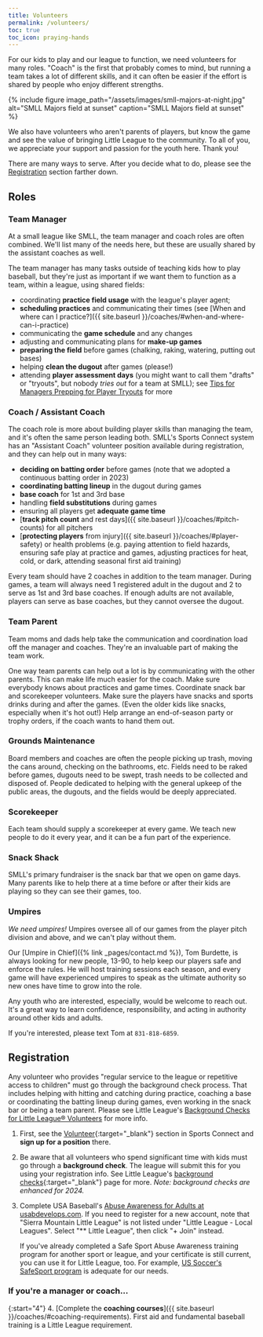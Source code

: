 ```yaml
---
title: Volunteers
permalink: /volunteers/
toc: true
toc_icon: praying-hands
---
```


For our kids to play and our league to function, we need volunteers
for many roles. "Coach" is the first that probably comes to mind,
but running a team takes a lot of different skills, and it can often
be easier if the effort is shared by people who enjoy different
strengths.

{% include figure
   image_path="/assets/images/smll-majors-at-night.jpg"
   alt="SMLL Majors field at sunset"
   caption="SMLL Majors field at sunset" %}

We also have volunteers who aren't parents of players, but know the
game and see the value of bringing Little League to the community.
To all of you, we appreciate your support and passion for the youth
here. Thank you!

There are many ways to serve. After you decide what to do, please
see the [Registration](#registration) section farther down.


## Roles

### Team Manager

At a small league like SMLL, the team manager and coach roles are
often combined. We'll list many of the needs here, but these are
usually shared by the assistant coaches as well.

The team manager has many tasks outside of teaching kids how to play
baseball, but they're just as important if we want them to function
as a team, within a league, using shared fields:

- coordinating **practice field usage** with the league's player agent;
- **scheduling practices** and communicating their times
  (see [When and where can I
  practice?]({{ site.baseurl }}/coaches/#when-and-where-can-i-practice)
- communicating the **game schedule** and any changes
- adjusting and communicating plans for **make-up games**
- **preparing the field** before games (chalking, raking, watering,
  putting out bases)
- helping **clean the dugout** after games (please!)
- attending **player assessment days** (you might want to call them
  "drafts" or "tryouts", but nobody _tries out_ for a team at SMLL);
  see [Tips for Managers Prepping for Player Tryouts](https://www.littleleague.org/university/articles/tips-for-managers-prepping-for-player-tryouts/) for more

### Coach / Assistant Coach

The coach role is more about building player skills than managing
the team, and it's often the same person leading both. SMLL's
Sports Connect system has an "Assistant Coach" volunteer position
available during registration, and they can help out in many ways:

- **deciding on batting order** before games
  (note that we adopted a continuous batting order in 2023)
- **coordinating batting lineup** in the dugout during games
- **base coach** for 1st and 3rd base
- handling **field substitutions** during games
- ensuring all players get **adequate game time**
- [**track pitch count** and rest days]({{ site.baseurl }}/coaches/#pitch-counts)
  for all pitchers
- [**protecting players** from injury]({{ site.baseurl }}/coaches/#player-safety)
  or health problems (e.g. paying attention to field hazards, ensuring safe play
  at practice and games, adjusting practices for heat, cold, or dark, attending
  seasonal first aid training)

Every team should have 2 coaches in addition to the team manager. 
During games, a team will always need 1 registered adult in the
dugout and 2 to serve as 1st and 3rd base coaches. If enough adults
are not available, players can serve as base coaches, but they
cannot oversee the dugout.

### Team Parent

Team moms and dads help take the communication and coordination load
off the manager and coaches. They're an invaluable part of making the
team work.

One way team parents can help out a lot is by communicating with the
other parents. This can make life much easier for the coach. Make sure
everybody knows about practices and game times. Coordinate snack bar
and scorekeeper volunteers. Make sure the players have snacks and sports
drinks during and after the games. (Even the older kids like snacks,
especially when it's hot out!) Help arrange an end-of-season party or
trophy orders, if the coach wants to hand them out.

### Grounds Maintenance

Board members and coaches are often the people picking up trash, moving
the cans around, checking on the bathrooms, etc. Fields need to be raked
before games, dugouts need to be swept, trash needs to be collected and
disposed of. People dedicated to helping with the general upkeep of the
public areas, the dugouts, and the fields would be deeply appreciated.

### Scorekeeper

Each team should supply a scorekeeper at every game. We teach new
people to do it every year, and it can be a fun part of the experience.

### Snack Shack

SMLL's primary fundraiser is the snack bar that we open on game days.
Many parents like to help there at a time before or after their kids
are playing so they can see their games, too.

### Umpires

_We need umpires!_ Umpires oversee all of our games from the player
pitch division and above, and we can't play without them.

Our [Umpire in Chief]({% link _pages/contact.md %}), Tom Burdette, is
always looking for new people, 13-90, to help keep our players safe
and enforce the rules. He will host training sessions each season,
and every game will have experienced umpires to speak as the ultimate
authority so new ones have time to grow into the role.

Any youth who are interested,
especially, would be welcome to reach out. It's a great way to
learn confidence, responsibility, and acting in authority around
other kids and adults.

If you're interested, please text Tom at `831-818-6859`.


## Registration

Any volunteer who provides "regular service to the league or repetitive access
to children" must go through the background check process. That includes helping
with hitting and catching during practice, coaching a base or coordinating
the batting lineup during games, even working in the snack bar or being a team
parent. Please see Little League's [Background Checks for Little League®
Volunteers](https://www.littleleague.org/university/articles/background-checks-for-little-league-volunteers/) for more info.

1. First, see the [Volunteer](https://www.sierramountainll.com/Default.aspx?tabid=716513&familyid=1280771057954850150&subctl=volunteersinfo){:target="_blank"}
    section in Sports Connect and **sign up for a position** there.

2. Be aware that all volunteers who spend significant time with kids
   must go through a **background check**. The league will submit this
   for you using your registration info. See Little League's
   [background checks](https://www.littleleague.org/player-safety/child-protection-program/local-league-background-check-information/){:target="_blank"} page for more.
   _Note: background checks are enhanced for 2024._

3. Complete USA Baseball's [Abuse Awareness for Adults at usabdevelops.com](https://usabdevelops.com/page/3532/courses?page=1&TAG_ID=2188). If you need to register for a new account, note that "Sierra Mountain
   Little League" is not listed under "Little League - Local Leagues".
   Select "\*\* Little League", then click "+ Join" instead.

   If you've already completed a Safe Sport Abuse Awareness training program for another sport
   or league, and your certificate is still current, you can use it for Little League, too.
   For example, [US Soccer's SafeSport program](https://learning.ussoccer.com/coach/courses/available/29/details/5606) is adequate for our needs.

### If you're a manager or coach...

{:start="4"}
4. [Complete the **coaching courses**]({{ site.baseurl }}/coaches/#coaching-requirements).
   First aid and fundamental baseball training is a Little League requirement.

<!--
5. Register a **Live Scan**. This only needs to be done once by each league
   manager and coach and does not need to be done annually. A Live Scan for
   another organization cannot be used by SMLL.

**Please Note**:
For registrations, it is essential that you use your full legal name. The system that
processes your Live Scan application will only be able to connect your information
to our registration system if they all have the same name. The Live Scan application
runs through the California Department of Justice, where it will need to match your
registered legal name.
{: .notice--warning }
-->
